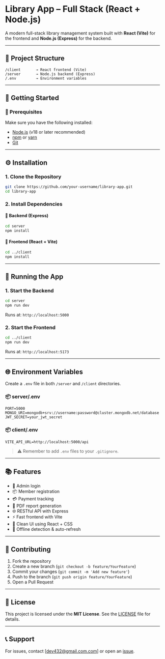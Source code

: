 # Library App – Full Stack (React + Node.js)

A modern full-stack library management system built with **React (Vite)** for the frontend and **Node.js (Express)** for the backend.

---

## 📁 Project Structure

```
/client       → React frontend (Vite)
/server       → Node.js backend (Express)
/.env         → Environment variables
```

---

## 🚀 Getting Started

### 🧰 Prerequisites

Make sure you have the following installed:

- [Node.js](https://nodejs.org/) (v18 or later recommended)
- [npm](https://www.npmjs.com/) or [yarn](https://yarnpkg.com/)
- [Git](https://git-scm.com/)

---

## ⚙️ Installation

### 1. Clone the Repository

```bash
git clone https://github.com/your-username/library-app.git
cd library-app
```

### 2. Install Dependencies

#### 🔹 Backend (Express)

```bash
cd server
npm install
```

#### 🔹 Frontend (React + Vite)

```bash
cd ../client
npm install
```

---

## 🧪 Running the App

### 1. Start the Backend

```bash
cd server
npm run dev
```

Runs at: `http://localhost:5000`

### 2. Start the Frontend

```bash
cd ../client
npm run dev
```

Runs at: `http://localhost:5173`

---

## 🌐 Environment Variables

Create a `.env` file in both `/server` and `/client` directories.

### 📦 server/.env

```
PORT=5000
MONGO_URI=mongodb+srv://username:password@cluster.mongodb.net/database
JWT_SECRET=your_jwt_secret
```

### 📦 client/.env

```
VITE_API_URL=http://localhost:5000/api
```

> ⚠️ Remember to add `.env` files to your `.gitignore`.

---

## 📚 Features

- 🔐 Admin login
- 📦 Member registration
- 💳 Payment tracking
- 📄 PDF report generation
- 🌐 RESTful API with Express
- ⚡ Fast frontend with Vite
- 🌈 Clean UI using React + CSS
- 📡 Offline detection & auto-refresh

---

## 🤝 Contributing

1. Fork the repository  
2. Create a new branch (`git checkout -b feature/YourFeature`)  
3. Commit your changes (`git commit -m 'Add new feature'`)  
4. Push to the branch (`git push origin feature/YourFeature`)  
5. Open a Pull Request

---

## 📄 License

This project is licensed under the **MIT License**. See the [LICENSE](LICENSE) file for details.

---

## 📞 Support

For issues, contact [dev432@gmail.com.com] or open an [issue](https://github.com/your-username/library-app/issues).
